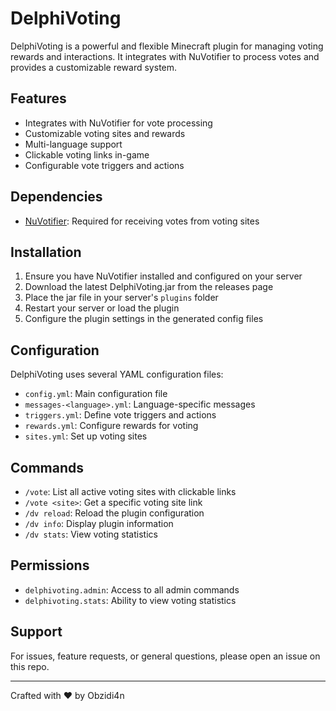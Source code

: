# DelphiVoting

DelphiVoting is a powerful and flexible Minecraft plugin for managing voting rewards and interactions. It integrates with NuVotifier to process votes and provides a customizable reward system.

## Features

- Integrates with NuVotifier for vote processing
- Customizable voting sites and rewards
- Multi-language support
- Clickable voting links in-game
- Configurable vote triggers and actions

## Dependencies

- [NuVotifier](https://github.com/NuVotifier/NuVotifier): Required for receiving votes from voting sites

## Installation

1. Ensure you have NuVotifier installed and configured on your server
2. Download the latest DelphiVoting.jar from the releases page
3. Place the jar file in your server's `plugins` folder
4. Restart your server or load the plugin
5. Configure the plugin settings in the generated config files

## Configuration

DelphiVoting uses several YAML configuration files:

- `config.yml`: Main configuration file
- `messages-<language>.yml`: Language-specific messages
- `triggers.yml`: Define vote triggers and actions
- `rewards.yml`: Configure rewards for voting
- `sites.yml`: Set up voting sites

## Commands

- `/vote`: List all active voting sites with clickable links
- `/vote <site>`: Get a specific voting site link
- `/dv reload`: Reload the plugin configuration
- `/dv info`: Display plugin information
- `/dv stats`: View voting statistics

## Permissions

- `delphivoting.admin`: Access to all admin commands
- `delphivoting.stats`: Ability to view voting statistics

## Support

For issues, feature requests, or general questions, please open an issue on this repo.

---

Crafted with ❤️ by Obzidi4n